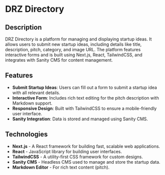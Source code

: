 # DRZ Directory

## Description

DRZ Directory is a platform for managing and displaying startup ideas. It allows users to submit new startup ideas, including details like title, description, pitch, category, and image URL. The platform features interactive forms and is built using Next.js, React, TailwindCSS, and integrates with Sanity CMS for content management.

## Features

- **Submit Startup Ideas**: Users can fill out a form to submit a startup idea with all relevant details.
- **Interactive Form**: Includes rich text editing for the pitch description with Markdown support.
- **Responsive Design**: Built with TailwindCSS to ensure a mobile-friendly user interface.
- **Sanity Integration**: Data is stored and managed using Sanity CMS.

## Technologies

- **Next.js** - A React framework for building fast, scalable web applications.
- **React** - JavaScript library for building user interfaces.
- **TailwindCSS** - A utility-first CSS framework for custom designs.
- **Sanity CMS** - Headless CMS used to manage and store the startup data.
- **Markdown Editor** - For rich text content (pitch).
